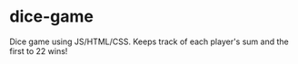 # dice-game

Dice game using JS/HTML/CSS.  Keeps track of each player's sum and the first to 22 wins!